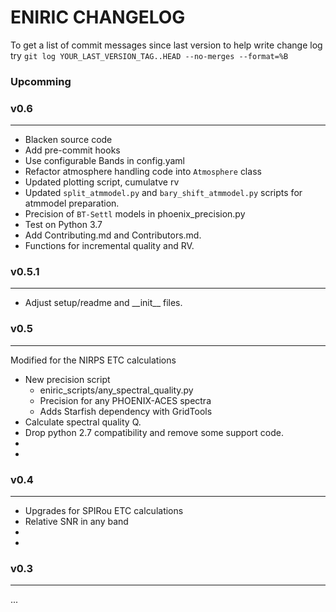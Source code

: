 # ENIRIC CHANGELOG

To get a list of commit messages since last version to help write change log try
    `git log YOUR_LAST_VERSION_TAG..HEAD --no-merges --format=%B`

### Upcomming
### v0.6
--------
- Blacken source code
- Add pre-commit hooks
- Use configurable Bands in config.yaml
- Refactor atmosphere handling code into `Atmosphere` class
- Updated plotting script, cumulatve rv
- Updated `split_atmmodel.py` and `bary_shift_atmmodel.py` scripts for atmmodel preparation.
- Precision of `BT-Settl` models in phoenix_precision.py
- Test on Python 3.7
- Add Contributing.md and Contributors.md.
- Functions for incremental quality and RV.


### v0.5.1
---------
- Adjust setup/readme and \_\_init\_\_ files.


### v0.5
--------
Modified for the NIRPS ETC calculations
- New precision script
    - eniric_scripts/any_spectral_quality.py
    - Precision for any PHOENIX-ACES spectra
    - Adds Starfish dependency with GridTools
- Calculate spectral quality Q.
- Drop python 2.7 compatibility and remove some support code.
-
-

### v0.4
--------
- Upgrades for SPIRou ETC calculations
- Relative SNR in any band
-
-

### v0.3
--------
...
